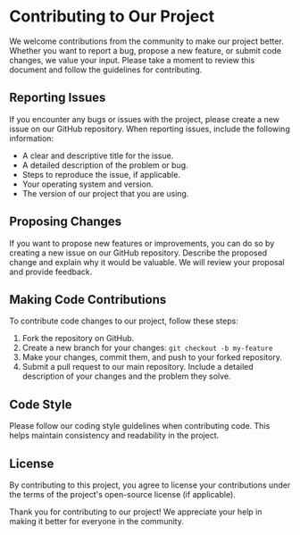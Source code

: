 # Contributing to Our Project

We welcome contributions from the community to make our project better. Whether you want to report a bug, propose a new feature, or submit code changes, we value your input. Please take a moment to review this document and follow the guidelines for contributing.

## Reporting Issues

If you encounter any bugs or issues with the project, please create a new issue on our GitHub repository. When reporting issues, include the following information:

- A clear and descriptive title for the issue.
- A detailed description of the problem or bug.
- Steps to reproduce the issue, if applicable.
- Your operating system and version.
- The version of our project that you are using.

## Proposing Changes

If you want to propose new features or improvements, you can do so by creating a new issue on our GitHub repository. Describe the proposed change and explain why it would be valuable. We will review your proposal and provide feedback.

## Making Code Contributions

To contribute code changes to our project, follow these steps:

1. Fork the repository on GitHub.
2. Create a new branch for your changes: `git checkout -b my-feature`
3. Make your changes, commit them, and push to your forked repository.
4. Submit a pull request to our main repository. Include a detailed description of your changes and the problem they solve.

## Code Style

Please follow our coding style guidelines when contributing code. This helps maintain consistency and readability in the project.


## License

By contributing to this project, you agree to license your contributions under the terms of the project's open-source license (if applicable).

Thank you for contributing to our project! We appreciate your help in making it better for everyone in the community.
